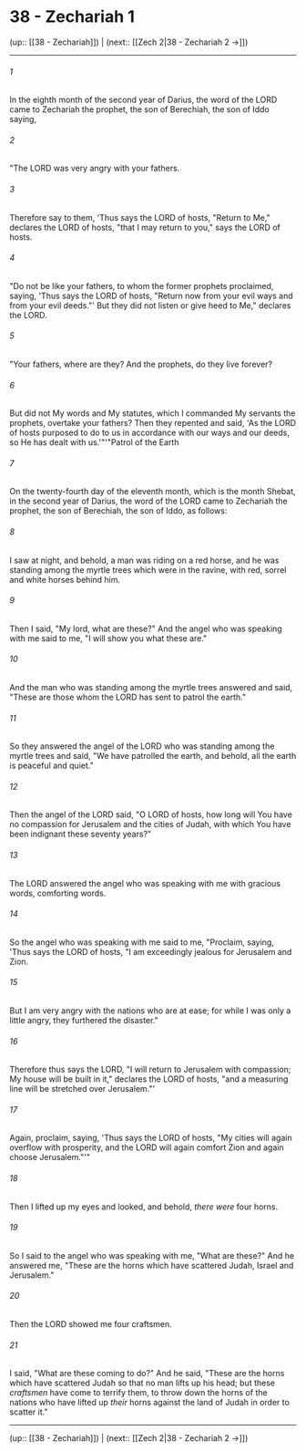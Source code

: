 # 38 - Zechariah 1

(up:: [[38 - Zechariah]]) | (next:: [[Zech 2|38 - Zechariah 2 →]])

***


###### 1 
In the eighth month of the second year of Darius, the word of the LORD came to Zechariah the prophet, the son of Berechiah, the son of Iddo saying, 

###### 2 
"The LORD was very angry with your fathers. 

###### 3 
Therefore say to them, 'Thus says the LORD of hosts, "Return to Me," declares the LORD of hosts, "that I may return to you," says the LORD of hosts. 

###### 4 
"Do not be like your fathers, to whom the former prophets proclaimed, saying, 'Thus says the LORD of hosts, "Return now from your evil ways and from your evil deeds."' But they did not listen or give heed to Me," declares the LORD. 

###### 5 
"Your fathers, where are they? And the prophets, do they live forever? 

###### 6 
But did not My words and My statutes, which I commanded My servants the prophets, overtake your fathers? Then they repented and said, 'As the LORD of hosts purposed to do to us in accordance with our ways and our deeds, so He has dealt with us.'"'"Patrol of the Earth 

###### 7 
On the twenty-fourth day of the eleventh month, which is the month Shebat, in the second year of Darius, the word of the LORD came to Zechariah the prophet, the son of Berechiah, the son of Iddo, as follows: 

###### 8 
I saw at night, and behold, a man was riding on a red horse, and he was standing among the myrtle trees which were in the ravine, with red, sorrel and white horses behind him. 

###### 9 
Then I said, "My lord, what are these?" And the angel who was speaking with me said to me, "I will show you what these are." 

###### 10 
And the man who was standing among the myrtle trees answered and said, "These are those whom the LORD has sent to patrol the earth." 

###### 11 
So they answered the angel of the LORD who was standing among the myrtle trees and said, "We have patrolled the earth, and behold, all the earth is peaceful and quiet." 

###### 12 
Then the angel of the LORD said, "O LORD of hosts, how long will You have no compassion for Jerusalem and the cities of Judah, with which You have been indignant these seventy years?" 

###### 13 
The LORD answered the angel who was speaking with me with gracious words, comforting words. 

###### 14 
So the angel who was speaking with me said to me, "Proclaim, saying, 'Thus says the LORD of hosts, "I am exceedingly jealous for Jerusalem and Zion. 

###### 15 
But I am very angry with the nations who are at ease; for while I was only a little angry, they furthered the disaster." 

###### 16 
Therefore thus says the LORD, "I will return to Jerusalem with compassion; My house will be built in it," declares the LORD of hosts, "and a measuring line will be stretched over Jerusalem."' 

###### 17 
Again, proclaim, saying, 'Thus says the LORD of hosts, "My cities will again overflow with prosperity, and the LORD will again comfort Zion and again choose Jerusalem."'" 

###### 18 
Then I lifted up my eyes and looked, and behold, _there were_ four horns. 

###### 19 
So I said to the angel who was speaking with me, "What are these?" And he answered me, "These are the horns which have scattered Judah, Israel and Jerusalem." 

###### 20 
Then the LORD showed me four craftsmen. 

###### 21 
I said, "What are these coming to do?" And he said, "These are the horns which have scattered Judah so that no man lifts up his head; but these _craftsmen_ have come to terrify them, to throw down the horns of the nations who have lifted up _their_ horns against the land of Judah in order to scatter it."

***

(up:: [[38 - Zechariah]]) | (next:: [[Zech 2|38 - Zechariah 2 →]])
